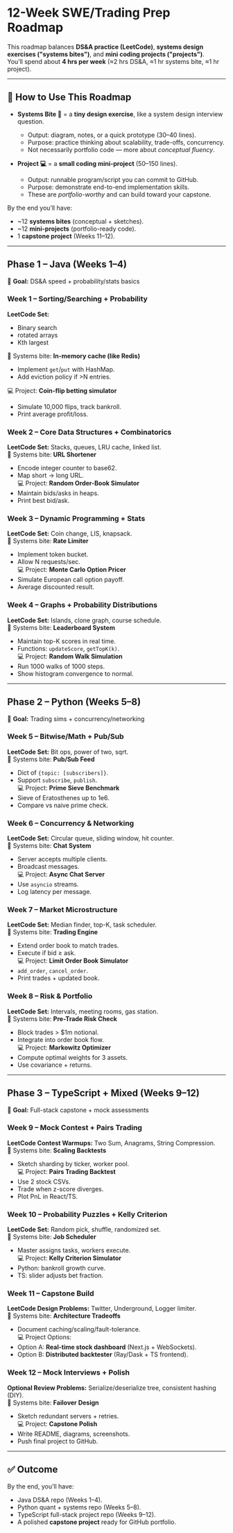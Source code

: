 # 12-Week SWE/Trading Prep Roadmap

This roadmap balances **DS&A practice (LeetCode)**, **systems design exercises ("systems bites")**, and **mini coding projects ("projects")**.  
You’ll spend about **4 hrs per week** (≈2 hrs DS&A, ≈1 hr systems bite, ≈1 hr project).

---

## 📝 How to Use This Roadmap

- **Systems Bite 🧩** = a **tiny design exercise**, like a system design interview question.  
  - Output: diagram, notes, or a quick prototype (30–40 lines).  
  - Purpose: practice thinking about scalability, trade-offs, concurrency.  
  - Not necessarily portfolio code — more about *conceptual fluency*.  

- **Project 💻** = a **small coding mini-project** (50–150 lines).  
  - Output: runnable program/script you can commit to GitHub.  
  - Purpose: demonstrate end-to-end implementation skills.  
  - These are *portfolio-worthy* and can build toward your capstone.  

By the end you’ll have:  
- ~12 **systems bites** (conceptual + sketches).  
- ~12 **mini-projects** (portfolio-ready code).  
- 1 **capstone project** (Weeks 11–12).  

---

## Phase 1 – Java (Weeks 1–4)
🎯 **Goal:** DS&A speed + probability/stats basics

### Week 1 – Sorting/Searching + Probability
**LeetCode Set:** 
- Binary search
- rotated arrays
- Kth largest

🧩 Systems bite: **In-memory cache (like Redis)**  
- Implement `get`/`put` with HashMap.  
- Add eviction policy if >N entries.
  
💻 Project: **Coin-flip betting simulator**  
- Simulate 10,000 flips, track bankroll.  
- Print average profit/loss.

### Week 2 – Core Data Structures + Combinatorics
**LeetCode Set:** Stacks, queues, LRU cache, linked list.  
🧩 Systems bite: **URL Shortener**  
- Encode integer counter to base62.  
- Map short → long URL.  
💻 Project: **Random Order-Book Simulator**  
- Maintain bids/asks in heaps.  
- Print best bid/ask.  

### Week 3 – Dynamic Programming + Stats
**LeetCode Set:** Coin change, LIS, knapsack.  
🧩 Systems bite: **Rate Limiter**  
- Implement token bucket.  
- Allow N requests/sec.  
💻 Project: **Monte Carlo Option Pricer**  
- Simulate European call option payoff.  
- Average discounted result.

### Week 4 – Graphs + Probability Distributions
**LeetCode Set:** Islands, clone graph, course schedule.  
🧩 Systems bite: **Leaderboard System**  
- Maintain top-K scores in real time.  
- Functions: `updateScore`, `getTopK(k)`.  
💻 Project: **Random Walk Simulation**  
- Run 1000 walks of 1000 steps.  
- Show histogram convergence to normal.

---

## Phase 2 – Python (Weeks 5–8)
🎯 **Goal:** Trading sims + concurrency/networking

### Week 5 – Bitwise/Math + Pub/Sub
**LeetCode Set:** Bit ops, power of two, sqrt.  
🧩 Systems bite: **Pub/Sub Feed**  
- Dict of `{topic: [subscribers]}`.  
- Support `subscribe`, `publish`.  
💻 Project: **Prime Sieve Benchmark**  
- Sieve of Eratosthenes up to 1e6.  
- Compare vs naive prime check.

### Week 6 – Concurrency & Networking
**LeetCode Set:** Circular queue, sliding window, hit counter.  
🧩 Systems bite: **Chat System**  
- Server accepts multiple clients.  
- Broadcast messages.  
💻 Project: **Async Chat Server**  
- Use `asyncio` streams.  
- Log latency per message.

### Week 7 – Market Microstructure
**LeetCode Set:** Median finder, top-K, task scheduler.  
🧩 Systems bite: **Trading Engine**  
- Extend order book to match trades.  
- Execute if bid ≥ ask.  
💻 Project: **Limit Order Book Simulator**  
- `add_order`, `cancel_order`.  
- Print trades + updated book.

### Week 8 – Risk & Portfolio
**LeetCode Set:** Intervals, meeting rooms, gas station.  
🧩 Systems bite: **Pre-Trade Risk Check**  
- Block trades > $1m notional.  
- Integrate into order book flow.  
💻 Project: **Markowitz Optimizer**  
- Compute optimal weights for 3 assets.  
- Use covariance + returns.

---

## Phase 3 – TypeScript + Mixed (Weeks 9–12)
🎯 **Goal:** Full-stack capstone + mock assessments

### Week 9 – Mock Contest + Pairs Trading
**LeetCode Contest Warmups:** Two Sum, Anagrams, String Compression.  
🧩 Systems bite: **Scaling Backtests**  
- Sketch sharding by ticker, worker pool.  
💻 Project: **Pairs Trading Backtest**  
- Use 2 stock CSVs.  
- Trade when z-score diverges.  
- Plot PnL in React/TS.

### Week 10 – Probability Puzzles + Kelly Criterion
**LeetCode Set:** Random pick, shuffle, randomized set.  
🧩 Systems bite: **Job Scheduler**  
- Master assigns tasks, workers execute.  
💻 Project: **Kelly Criterion Simulator**  
- Python: bankroll growth curve.  
- TS: slider adjusts bet fraction.

### Week 11 – Capstone Build
**LeetCode Design Problems:** Twitter, Underground, Logger limiter.  
🧩 Systems bite: **Architecture Tradeoffs**  
- Document caching/scaling/fault-tolerance.  
💻 Project Options:  
- Option A: **Real-time stock dashboard** (Next.js + WebSockets).  
- Option B: **Distributed backtester** (Ray/Dask + TS frontend).

### Week 12 – Mock Interviews + Polish
**Optional Review Problems:** Serialize/deserialize tree, consistent hashing (DIY).  
🧩 Systems bite: **Failover Design**  
- Sketch redundant servers + retries.  
💻 Project: **Capstone Polish**  
- Write README, diagrams, screenshots.  
- Push final project to GitHub.

---

## ✅ Outcome
By the end, you’ll have:
- Java DS&A repo (Weeks 1–4).  
- Python quant + systems repo (Weeks 5–8).  
- TypeScript full-stack project repo (Weeks 9–12).  
- A polished **capstone project** ready for GitHub portfolio.
